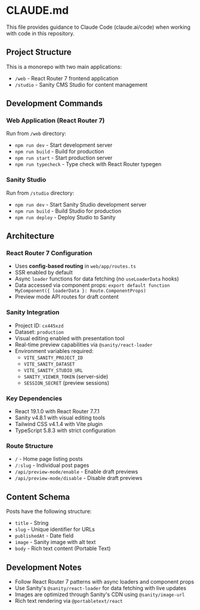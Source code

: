 # CLAUDE.md

This file provides guidance to Claude Code (claude.ai/code) when working with code in this repository.

## Project Structure

This is a monorepo with two main applications:
- `/web` - React Router 7 frontend application
- `/studio` - Sanity CMS Studio for content management

## Development Commands

### Web Application (React Router 7)
Run from `/web` directory:
- `npm run dev` - Start development server
- `npm run build` - Build for production
- `npm run start` - Start production server
- `npm run typecheck` - Type check with React Router typegen

### Sanity Studio
Run from `/studio` directory:
- `npm run dev` - Start Sanity Studio development server
- `npm run build` - Build Studio for production
- `npm run deploy` - Deploy Studio to Sanity

## Architecture

### React Router 7 Configuration
- Uses **config-based routing** in `web/app/routes.ts`
- SSR enabled by default
- Async `loader` functions for data fetching (no `useLoaderData` hooks)
- Data accessed via component props: `export default function MyComponent({ loaderData }: Route.ComponentProps)`
- Preview mode API routes for draft content

### Sanity Integration
- Project ID: `cx445xzd`
- Dataset: `production`
- Visual editing enabled with presentation tool
- Real-time preview capabilities via `@sanity/react-loader`
- Environment variables required:
  - `VITE_SANITY_PROJECT_ID`
  - `VITE_SANITY_DATASET`
  - `VITE_SANITY_STUDIO_URL`
  - `SANITY_VIEWER_TOKEN` (server-side)
  - `SESSION_SECRET` (preview sessions)

### Key Dependencies
- React 19.1.0 with React Router 7.7.1
- Sanity v4.8.1 with visual editing tools
- Tailwind CSS v4.1.4 with Vite plugin
- TypeScript 5.8.3 with strict configuration

### Route Structure
- `/` - Home page listing posts
- `/:slug` - Individual post pages
- `/api/preview-mode/enable` - Enable draft previews
- `/api/preview-mode/disable` - Disable draft previews

## Content Schema

Posts have the following structure:
- `title` - String
- `slug` - Unique identifier for URLs
- `publishedAt` - Date field
- `image` - Sanity image with alt text
- `body` - Rich text content (Portable Text)

## Development Notes

- Follow React Router 7 patterns with async loaders and component props
- Use Sanity's `@sanity/react-loader` for data fetching with live updates
- Images are optimized through Sanity's CDN using `@sanity/image-url`
- Rich text rendering via `@portabletext/react`